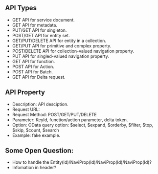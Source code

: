 ## API Types
* GET API for service document.
* GET API for metadata.
* PUT/GET API for singleton.
* POST/GET API for entity set.
* GET/PUT/DELETE API for entity in a collection.
* GET/PUT API for primitive and complex property.
* POST/DELETE API for collection-valued navigation property.
* PUT API for singled-valued navigation property.
* GET API for function.
* POST API for Action.
* POST API for Batch.
* GET API for Delta request.

## API Property
* Description: API desciption.
* Request URL: 
* Request Method: POST/GET/PUT/DELETE
* Parameter: KeyId, function/action parameter, delta token.
* Option: OData query option: $select, $expand, $orderby, $filter, $top, $skip, $count, $search
* Example: fake example.

## Some Open Question:
* How to handle the Entity(Id)/NaviProp(Id)/NaviProp(Id)/NaviProp(Id)?
* Infomation in header?


